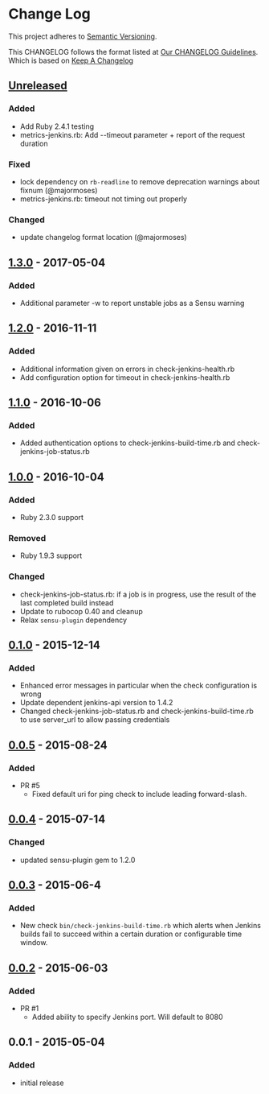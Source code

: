 # Change Log
This project adheres to [Semantic Versioning](http://semver.org/).

This CHANGELOG follows the format listed at [Our CHANGELOG Guidelines](https://github.com/sensu-plugins/community/blob/master/HOW_WE_CHANGELOG.md).
Which is based on [Keep A Changelog](http://keepachangelog.com/)

## [Unreleased]
### Added
- Add Ruby 2.4.1 testing
- metrics-jenkins.rb: Add --timeout parameter + report of the request duration

### Fixed
- lock dependency on `rb-readline` to remove deprecation warnings about fixnum (@majormoses)
- metrics-jenkins.rb: timeout not timing out properly

### Changed
- update changelog format location (@majormoses)

## [1.3.0] - 2017-05-04
### Added
- Additional parameter -w to report unstable jobs as a Sensu warning

## [1.2.0] - 2016-11-11
### Added
- Additional information given on errors in check-jenkins-health.rb
- Add configuration option for timeout in check-jenkins-health.rb

## [1.1.0] - 2016-10-06
### Added
- Added authentication options to check-jenkins-build-time.rb and check-jenkins-job-status.rb

## [1.0.0] - 2016-10-04
### Added
- Ruby 2.3.0 support

### Removed
- Ruby 1.9.3 support

### Changed
- check-jenkins-job-status.rb: if a job is in progress, use the result of the last completed build instead
- Update to rubocop 0.40 and cleanup
- Relax `sensu-plugin` dependency

## [0.1.0] - 2015-12-14
### Added
- Enhanced error messages in particular when the check configuration is wrong
- Update dependent jenkins-api version to 1.4.2
- Changed check-jenkins-job-status.rb and check-jenkins-build-time.rb to use server_url to allow
  passing credentials

## [0.0.5] - 2015-08-24
### Added
- PR #5
    - Fixed default uri for ping check to include leading forward-slash.

## [0.0.4] - 2015-07-14
### Changed
- updated sensu-plugin gem to 1.2.0

## [0.0.3] - 2015-06-4
### Added
- New check `bin/check-jenkins-build-time.rb` which alerts when Jenkins builds
  fail to succeed within a certain duration or configurable time window.

## [0.0.2] - 2015-06-03
### Added
- PR #1
    - Added ability to specify Jenkins port.  Will default to 8080

## 0.0.1 - 2015-05-04
### Added
- initial release

[Unreleased]: https://github.com/sensu-plugins/sensu-plugins-jenkins/compare/1.3.0...HEAD
[1.3.0]: https://github.com/sensu-plugins/sensu-plugins-jenkins/compare/1.2.0...1.3.0
[1.2.0]: https://github.com/sensu-plugins/sensu-plugins-jenkins/compare/1.1.0...1.2.0
[1.1.0]: https://github.com/sensu-plugins/sensu-plugins-jenkins/compare/1.0.0...1.1.0
[1.0.0]: https://github.com/sensu-plugins/sensu-plugins-jenkins/compare/0.1.0...1.0.0
[0.1.0]: https://github.com/sensu-plugins/sensu-plugins-jenkins/compare/0.0.5...0.1.0
[0.0.5]: https://github.com/sensu-plugins/sensu-plugins-jenkins/compare/0.0.4...0.0.5
[0.0.4]: https://github.com/sensu-plugins/sensu-plugins-jenkins/compare/0.0.3...0.0.4
[0.0.3]: https://github.com/sensu-plugins/sensu-plugins-jenkins/compare/0.0.2...0.0.3
[0.0.2]: https://github.com/sensu-plugins/sensu-plugins-jenkins/compare/0.0.1...0.0.2
